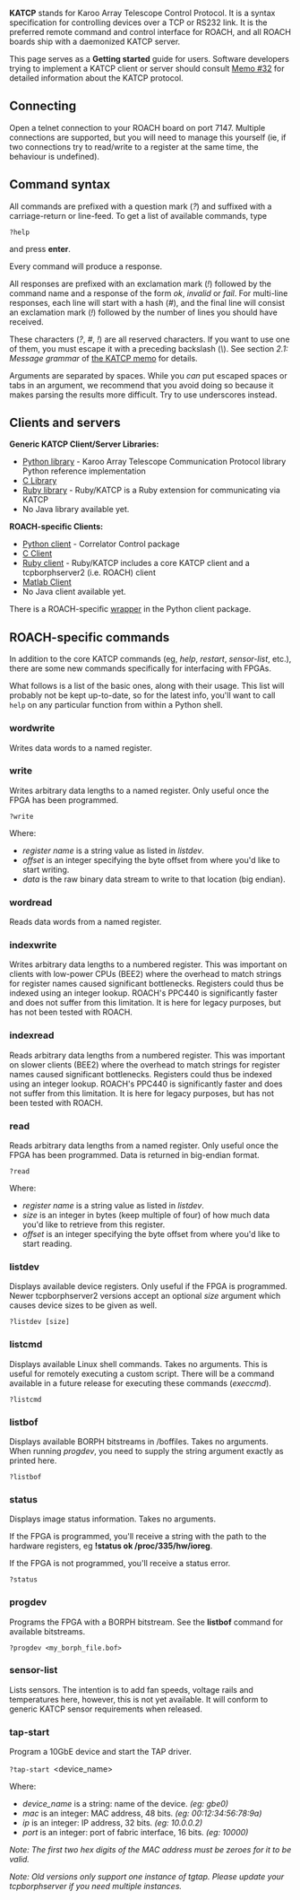 **KATCP** stands for Karoo Array Telescope Control Protocol. It is a
syntax specification for controlling devices over a TCP or RS232 link.
It is the preferred remote command and control interface for ROACH, and
all ROACH boards ship with a daemonized KATCP server.

This page serves as a **Getting started** guide for users. Software
developers trying to implement a KATCP client or server should consult [
Memo \#32](media:NRF-KAT7-6.0-IFCE-002-Rev4.pdf‎ "wikilink") for
detailed information about the KATCP protocol.

## Connecting

Open a telnet connection to your ROACH board on port 7147. Multiple
connections are supported, but you will need to manage this yourself
(ie, if two connections try to read/write to a register at the same
time, the behaviour is undefined).

## Command syntax

All commands are prefixed with a question mark (*?*) and suffixed with a
carriage-return or line-feed. To get a list of available commands, type

`?help`

and press **enter**.

Every command will produce a response.

All responses are prefixed with an exclamation mark (*\!*) followed by
the command name and a response of the form *ok*, *invalid* or *fail*.
For multi-line responses, each line will start with a hash (*\#*), and
the final line will consist an exclamation mark (*\!*) followed by the
number of lines you should have received.

These characters (*?*, *\#*, *\!*) are all reserved characters. If you
want to use one of them, you must escape it with a preceding backslash
(*\\*). See section *2.1: Message grammar* of [ the KATCP
memo](media:NRF-KAT7-6.0-IFCE-002-Rev4.pdf‎ "wikilink") for details.

Arguments are separated by spaces. While you *can* put escaped spaces or
tabs in an argument, we recommend that you avoid doing so because it
makes parsing the results more difficult. Try to use underscores
instead.

## Clients and servers

**Generic KATCP Client/Server Libraries:**

  - [Python library](http://pypi.python.org/pypi/katcp) - Karoo Array
    Telescope Communication Protocol library Python reference
    implementation
  - [C
    Library](http://casper.berkeley.edu/svn/trunk/roach/sw/tcpborphserver/katcp/)
  - [Ruby library](http://rb-katcp.rubyforge.org/) - Ruby/KATCP is a
    Ruby extension for communicating via KATCP
  - No Java library available yet.

**ROACH-specific Clients:**

  - [Python client](http://pypi.python.org/pypi/corr) - Correlator
    Control package
  - [C
    Client](http://casper.berkeley.edu/svn/trunk/roach/sw/tcpborphserver/)
  - [Ruby client](http://rb-katcp.rubyforge.org/) - Ruby/KATCP includes
    a core KATCP client and a tcpborphserver2 (i.e. ROACH) client
  - [ Matlab Client](Matlab_KATCP "wikilink")
  - No Java client available yet.

There is a ROACH-specific
[wrapper](https://github.com/ska-sa/corr/blob/master/src/katcp_wrapper.py)
in the Python client package.

## ROACH-specific commands

In addition to the core KATCP commands (eg, *help*, *restart*,
*sensor-list*, etc.), there are some new commands specifically for
interfacing with FPGAs.

What follows is a list of the basic ones, along with their usage. This
list will probably not be kept up-to-date, so for the latest info,
you'll want to call `help` on any particular function from within a
Python shell.

### wordwrite

Writes data words to a named register.

### write

Writes arbitrary data lengths to a named register. Only useful once the
FPGA has been programmed.

`?write `<register name>` `<offset>` `<data>

Where:

  - *register name* is a string value as listed in *listdev*.
  - *offset* is an integer specifying the byte offset from where you'd
    like to start writing.
  - *data* is the raw binary data stream to write to that location (big
    endian).

### wordread

Reads data words from a named register.

### indexwrite

Writes arbitrary data lengths to a numbered register. This was important
on clients with low-power CPUs (BEE2) where the overhead to match
strings for register names caused significant bottlenecks. Registers
could thus be indexed using an integer lookup. ROACH's PPC440 is
significantly faster and does not suffer from this limitation. It is
here for legacy purposes, but has not been tested with ROACH.

### indexread

Reads arbitrary data lengths from a numbered register. This was
important on slower clients (BEE2) where the overhead to match strings
for register names caused significant bottlenecks. Registers could thus
be indexed using an integer lookup. ROACH's PPC440 is significantly
faster and does not suffer from this limitation. It is here for legacy
purposes, but has not been tested with ROACH.

### read

Reads arbitrary data lengths from a named register. Only useful once the
FPGA has been programmed. Data is returned in big-endian format.

`?read `<register name>` `<offset>` `<size>` `

Where:

  - *register name* is a string value as listed in *listdev*.
  - *size* is an integer in bytes (keep multiple of four) of how much
    data you'd like to retrieve from this register.
  - *offset* is an integer specifying the byte offset from where you'd
    like to start reading.

### listdev

Displays available device registers. Only useful if the FPGA is
programmed. Newer tcpborphserver2 versions accept an optional *size*
argument which causes device sizes to be given as well.

`?listdev [size]`

### listcmd

Displays available Linux shell commands. Takes no arguments. This is
useful for remotely executing a custom script. There will be a command
available in a future release for executing these commands (*execcmd*).

`?listcmd`

### listbof

Displays available BORPH bitstreams in /boffiles. Takes no arguments.
When running *progdev*, you need to supply the string argument exactly
as printed here.

`?listbof`

### status

Displays image status information. Takes no arguments.

If the FPGA is programmed, you'll receive a string with the path to the
hardware registers, eg **\!status ok /proc/335/hw/ioreg**.

If the FPGA is not programmed, you'll receive a status error.

`?status`

### progdev

Programs the FPGA with a BORPH bitstream. See the **listbof** command
for available bitstreams.

`?progdev <my_borph_file.bof>`

### sensor-list

Lists sensors. The intention is to add fan speeds, voltage rails and
temperatures here, however, this is not yet available. It will conform
to generic KATCP sensor requirements when released.

### tap-start

Program a 10GbE device and start the TAP driver.

`?tap-start `<device_name>` `<mac>` `<ip>` `<port>

Where:

  - *device\_name* is a string: name of the device. *(eg: gbe0)*
  - *mac* is an integer: MAC address, 48 bits. *(eg: 00:12:34:56:78:9a)*
  - *ip* is an integer: IP address, 32 bits. *(eg: 10.0.0.2)*
  - *port* is an integer: port of fabric interface, 16 bits. *(eg:
    10000)*

*Note: The first two hex digits of the MAC address must be zeroes for it
to be valid.*

*Note: Old versions only support one instance of tgtap. Please update
your tcpborphserver if you need multiple instances.*
